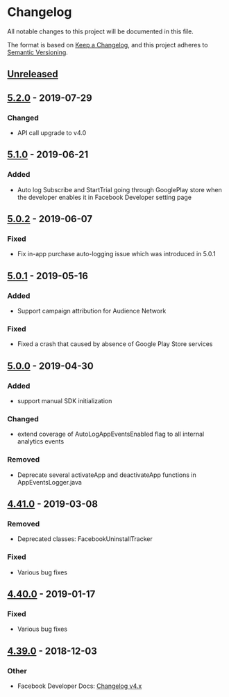 # Changelog

All notable changes to this project will be documented in this file.

The format is based on [Keep a Changelog](https://keepachangelog.com/en/1.0.0/),
and this project adheres to [Semantic Versioning](https://semver.org/spec/v2.0.0.html).

## [Unreleased]

## [5.2.0] - 2019-07-29

### Changed

- API call upgrade to v4.0

## [5.1.0] - 2019-06-21

### Added

- Auto log Subscribe and StartTrial going through GooglePlay store when the developer enables it in Facebook Developer setting page

## [5.0.2] - 2019-06-07

### Fixed

- Fix in-app purchase auto-logging issue which was introduced in 5.0.1

## [5.0.1] - 2019-05-16

### Added

- Support campaign attribution for Audience Network

### Fixed

- Fixed a crash that caused by absence of Google Play Store services

## [5.0.0] - 2019-04-30

### Added
- support manual SDK initialization

### Changed
- extend coverage of AutoLogAppEventsEnabled flag to all internal analytics events

### Removed

- Deprecate several activateApp and deactivateApp functions in AppEventsLogger.java

## [4.41.0] - 2019-03-08

### Removed

- Deprecated classes: FacebookUninstallTracker

### Fixed

- Various bug fixes

## [4.40.0] - 2019-01-17

### Fixed

- Various bug fixes

## [4.39.0] - 2018-12-03

### Other

- Facebook Developer Docs: [Changelog v4.x](https://developers.facebook.com/docs/android/change-log-4x)

<!-- Links -->

[Unreleased]: https://github.com/facebook/facebook-android-sdk/compare/sdk-version-5.2.0...HEAD
[5.2.0]: https://github.com/facebook/facebook-android-sdk/compare/sdk-version-5.1.0...sdk-version-5.2.0
[5.1.0]: https://github.com/facebook/facebook-android-sdk/compare/sdk-version-5.0.2...sdk-version-5.1.0
[5.0.2]: https://github.com/facebook/facebook-android-sdk/compare/sdk-version-5.0.1...sdk-version-5.0.2
[5.0.1]: https://github.com/facebook/facebook-android-sdk/compare/sdk-version-5.0.0...sdk-version-5.0.1
[5.0.0]: https://github.com/facebook/facebook-android-sdk/compare/sdk-version-4.41.0...sdk-version-5.0.0
[4.41.0]: https://github.com/facebook/facebook-android-sdk/compare/sdk-version-4.40.0...sdk-version-4.41.0
[4.40.0]: https://github.com/facebook/facebook-android-sdk/compare/sdk-version-4.39.0...sdk-version-4.40.0
[4.39.0]: https://github.com/facebook/facebook-android-sdk/compare/sdk-version-4.0.0...sdk-version-4.39.0
